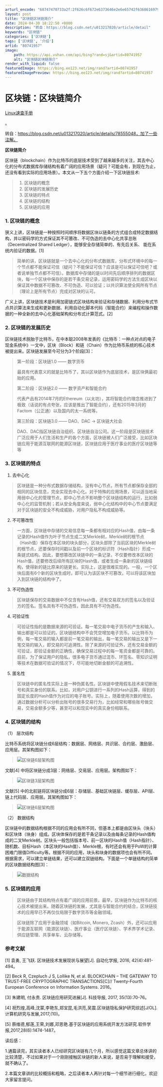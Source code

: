```yaml
---
arturl_encode: "68747470733a2f:2f626c6f672e6373646e2e6e65742f63686169797532303032:2f61727469636c652f64657461696c732f3830373431393537"
layout: post
title: "区块链区块链简介"
date: 2024-04-30 18:22:50 +0800
description: "转自：https://blog.csdn.net/u013217020/article/detail"
keywords: "区块链"
categories: ['区块链']
tags: ['区块链', '介绍']
artid: "80741957"
image:
    path: https://api.vvhan.com/api/bing?rand=sj&artid=80741957
    alt: "区块链区块链简介"
render_with_liquid: false
featuredImage: https://bing.ee123.net/img/rand?artid=80741957
featuredImagePreview: https://bing.ee123.net/img/rand?artid=80741957
---
```


# 区块链：区块链简介

[Linux速查手册](https://www.oxysun.cn/)

。

转自：https://blog.csdn.net/u013217020/article/details/78555048，加了一些注解。

**区块链简介**

区块链（blockchain）作为比特币的底层技术受到了越来越多的关注，其去中心化的分布式数据库存储结构有着广阔的应用场景（疑问？可能会有，到现在为止，还没有看到实际的应用场景）。本文从一下五个方面介绍一下区块链技术:

> 1. 区块链的概念
> 2. 区块链的发展历史
> 3. 区块链的特点
> 4. 区块链的结构
> 5. 区块链的应用

### 1. 区块链的概念

狭义上讲，区块链是一种按照时间顺序将数据区块以链条的方式组合成特定数据结构，并以密码学的方式保证其不可篡改、不可伪造的去中心化共享总账（Decentralized Shared Ledger），能够安全存储简单的、有先后关系、 能在系统内验证的数据。[1]

> 简单的讲，区块链就是一个去中心化的分布式数据库，分布式环境中的每一个节点都不能保证可信（疑问？不能保证可信？应该是可以保证可信吧？或者说单独节点都不可信）。数据库中存储的是以时间先后顺序排列的数据区块，每一个区块中保存的是若干条交易记录，运用密码学的方法生成区块以保证其中数据不可篡改、不可伪造、可以验证；以共识算法使全网所有节点（理论上是所有节点）完成对区块的认可。

广义上讲，区块链技术是利用加密链式区块结构来验证和存储数据、利用分布式节点共识算法来生成和更新数据、利用自动化脚本代码（智能合约）来编程和操作数据的一种全新的去中心化基础架构和分布式计算范式。[2]

### 2. 区块链的发展历史

区块链技术脱胎于比特币，在中本聪2008年发表的《比特币：一种点对点的电子现金系统中》一文中，区块（Block）和链（Chain）作为比特币系统的核心技术被提出来。区块链发展至今可分为3个阶段[3]：

> 第一阶段：区块链1.0 —— 数字货币
>   
> 最具有代表意义的就是比特币了，其以区块链作为底层技术，是区块俩最初始的应用。
>   
>
> 第二阶段：区块链2.0 —— 数字资产和智能合约
>   
> 代表产品有2014年7月的Ethereum（以太坊），其将智能合约理念推进到了极致（话说的有点夸张，应该是推出了智能合约），还有2015年3月的Factom（公正通）以及国内的太一系统等。
>   
>
> 第三阶段：区块链3.0 —— DAO、DAC → 区块链大社会
>   
> DAO、DAC指区块链自治组织、区块链自治公司。这一阶段是区块链技术广泛应用于人们生活和生产的各个方面，区块链被人们广泛接受，比如区块链应用于能源互联网的能源区块链，区块链应用于医疗事业的医疗区块链等等

### 3. 区块链的特点

1. 去中心化

> 区块链是一种分布式数据存储结构，没有中心节点，所有节点都保存全部的相同的区块信息，完全实现去中心化。对于特殊的应用场景，可以适当地采用弱中心化的管理节点，即中心节点不影响整个区块链结构的运行，比如弱中心化的监管机制；若从安全角度来说，弱中心化结构中的中心节点要满足对于区块链的安全不构成威胁，对用户隐私不构成威胁等。

2. 不可篡改性

> 一方面，区块链中存储的交易信息每一条都有相对应的Hash值，由每一条记录的Hash值作为叶子节点生成二叉Merkle树，Merkle树的根节点（Hash值）保存在本区块的块头部分，区块头部除了当前区块的Merkle树的根节点，还要保存时间戳以及前一个区块的标识符（Hash指针）形成一条链式结构。因此，要想篡改区块链中的一条记录，不仅要修改本区块的Hash值，还要修改后续所有区块的Hash值，或者生成一条新的区块链结构，使得新的链比原来的链更长。实际上，这是很难实现的。一般，一个区块后面有6个新的区块生成时，即可认为该区块不可篡改，可以将该区块加入到区块链的结构中了。

3. 不可伪造性

> 区块链保存的交易数据中不仅含有Hash值，还有交易双方的签名以及验证方的签名。签名具有不可伪造性，因此具有不可伪造性。

4. 可验证性

> 可验证性指的是数据来源的可验证。每一笔交易中电子货币的产生和输入、输出都是可以验证的。区块链结构中不会凭空增加电子货币。以比特币为例，每一笔交易的输入都是前一笔交易的输出，每一笔交易的输出又是下一笔交易的输入，即交易的可追溯性。除了来源的可验证外，还有交易金额的可验证，即验证金额的正确性，确保交易过程中的每一笔资金都是可靠的。目前，为了保证用户的隐私，很多电子货币通过混币、环签名、零知识证明等技术在数据可验证的情况下，尽可能地切断金额的可追溯性。

5. 匿名性

> 区块链中的匿名性实际上是一种伪匿名性。区块链中使用假名技术来切断账号和真实身份的联系。比如，对用户公钥进行一系列的Hash运算，得到的固定长度的Hash值作为对应的电子账号。实际上，随着使用次数的增加，通过数据分析可以分析出账号的很多交易行为，比如经常和哪些账号做交易，交易金额多少等，甚至可以和现实中的真实身份相联系。

### 4. 区块链的结构

（1） 层次结构

比特币系统将区块链分成6层结构：数据层、网络层、共识层、合约层、激励层、应用层。其架构图如下：

> ![区块链6层架构图](https://i-blog.csdnimg.cn/blog_migrate/1a272eaf9614aad31130d73fe256c49e.jpeg)

文献[4] 中将区块链分成3层：网络层、交易层、应用层。架构图如下：

> ![区块链3层架构图](https://i-blog.csdnimg.cn/blog_migrate/a8bdd29f6f62a39b9edd5174fe87e0da.jpeg)

文献[5] 中的北航链将区块链分成6层：存储层、基础区块链层、缓存层、API层、链上代码层、应用层。其架构图如下：

> ![区块链6层架构图](https://i-blog.csdnimg.cn/blog_migrate/6021f4c79cc167f7cf0566ba8c2de722.gif)

（2） 数据结构

区块链中的数据结构根据不同的应用会有所不同，但基本上都是由区块头（块头）和区块体（块身）组成。区块体保存的是若干条记录以及由每条记录的Hash值构成的二叉Merkle树。区块头一般包括版本号、前一区块的Hash值（Hash指针）、随机数、目标Hash（本区块的Hash值）、Merkle根，有时还会有用于PoW的计算困难门限值Difficulty等。根据不同的应用，块头和块身的数据项也会有所不同。根据需求，可以建立单链结果，还可以建立双链结构。下面是一个单链结构的简单的区块数据结构图[3]：

> ![数据结构](https://i-blog.csdnimg.cn/blog_migrate/ce7880c9f096dd78406c3505a3a33f0b.gif)

### 5. 区块链的应用

> 区块链由于其结构特点有着广阔的应用前景。最早，区块链作为比特币的核心技术被提出来。随着区块链的发展，尤其是与智能合约的结合，区块链技术的应用早已不再仅仅局限于数字货币等金融领域。
>   
> 区块链除了应用于金融领域（如Bitcoin, Monero, Zcash）外，还可以应用于能源互联网（能源区块链）、医疗事业（医疗区块链）、学术界学术记录、供应链管理、共享单车、云存储等。

### 参考文献

[1] 袁勇, 王飞跃. 区块链技术发展现状与展望[J]. 自动化学报, 2016, 42(4):481-494。
  
[2] Beck R, Czepluch J S, Lollike N, et al. BLOCKCHAIN – THE GATEWAY TO TRUST-FREE CRYPTOGRAPHIC TRANSACTIONS[C]// Twenty-Fourth European Conference on Information Systems. 2016。
  
[3] 朱建明, 付永贵. 区块链应用研究进展[J]. 科技导报, 2017, 35(13):70-76。
  
[4] 祝烈煌,高峰,沈蒙,李艳东,郑宝昆,毛洪亮,吴震.区块链隐私保护研究综述[J/OL].计算机研究与发展,2017,(10)。

[5] 蔡维德,郁莲,王荣,刘娜,邓恩艳.基于区块链的应用系统开发方法研究.软件学报,2017,28(6):1474-1487。

读后感：

1.通篇读完，其实读者本人已经研究区块链有几个月，所以感觉这篇文章总体讲的比较清楚，不过如果对于一个刚刚接触区块链的新人来说，是否易于理解和接受，就不确认了。

2.本篇文章讲的比较概括和粗略，之后读者本人再针对每一个细节进行细化，欢迎大家留言提问。